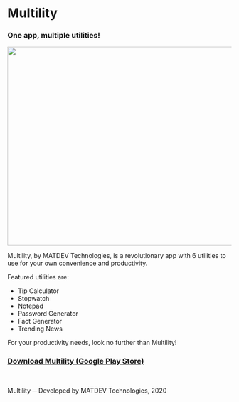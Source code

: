 # Multility
<h3>One app, multiple utilities!</h3>

<img src="https://user-images.githubusercontent.com/64918749/124390303-f0624f80-dcb8-11eb-8a61-6c3f463f1417.png" width="800" height="446">
<br/>

Multility, by MATDEV Technologies, is a revolutionary app with 6 utilities to use for your own convenience and productivity.

Featured utilities are:
- Tip Calculator
- Stopwatch
- Notepad
- Password Generator
- Fact Generator
- Trending News

For your productivity needs, look no further than Multility!<br/>

<h3><a href="https://play.google.com/store/apps/details?id=com.matdevtech.multility">Download Multility (Google Play Store)</a></h3><br/>

Multility ─ Developed by MATDEV Technologies, 2020
